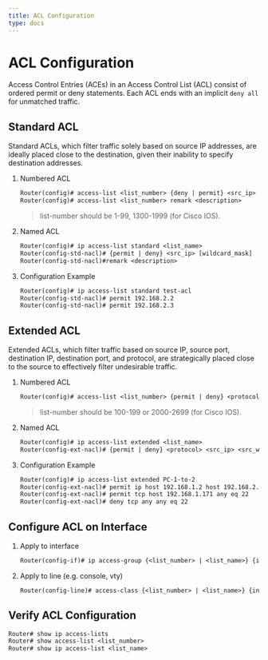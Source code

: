 ```yaml
---
title: ACL Configuration
type: docs
---
```


# ACL Configuration

Access Control Entries (ACEs) in an Access Control List (ACL) consist of ordered permit or deny statements. Each ACL ends with an implicit `deny all` for unmatched traffic.

## Standard ACL

Standard ACLs, which filter traffic solely based on source IP addresses, are ideally placed close to the destination, given their inability to specify destination addresses.

1. Numbered ACL

   ```txt
   Router(config)# access-list <list_number> {deny | permit} <src_ip> [wildcard_mask]
   Router(config)# access-list <list_number> remark <description>
   ```

   > list-number should be 1-99, 1300-1999 (for Cisco IOS).

2. Named ACL

   ```txt
   Router(config)# ip access-list standard <list_name>
   Router(config-std-nacl)# {permit | deny} <src_ip> [wildcard_mask]
   Router(config-std-nacl)#remark <description>
   ```

3. Configuration Example
   ```txt
   Router(config)# ip access-list standard test-acl
   Router(config-std-nacl)# permit 192.168.2.2
   Router(config-std-nacl)# permit 192.168.2.3
   ```

## Extended ACL

Extended ACLs, which filter traffic based on source IP, source port, destination IP, destination port, and protocol, are strategically placed close to the source to effectively filter undesirable traffic.

1. Numbered ACL

   ```txt
   Router(config)# access-list <list_number> {permit | deny} <protocol> <src_ip> <src_wildcard> <dst_ip> <dst_wildcard>
   ```

   > list-number should be 100-199 or 2000-2699 (for Cisco IOS).

2. Named ACL

   ```txt
   Router(config)# ip access-list extended <list_name>
   Router(config-ext-nacl)# {permit | deny} <protocol> <src_ip> <src_wildcard> <dst_ip> <dst_wildcard>
   ```

3. Configuration Example
   ```txt
   Router(config)# ip access-list extended PC-1-to-2
   Router(config-ext-nacl)# permit ip host 192.168.1.2 host 192.168.2.2
   Router(config-ext-nacl)# permit tcp host 192.168.1.171 any eq 22
   Router(config-ext-nacl)# deny tcp any any eq 22
   ```

## Configure ACL on Interface

1. Apply to interface

   ```txt
   Router(config-if)# ip access-group {<list_number> | <list_name>} {in | out}
   ```

2. Apply to line (e.g. console, vty)

   ```txt
   Router(config-line)# access-class {<list_number> | <list_name>} {in | out}
   ```

## Verify ACL Configuration

```txt
Router# show ip access-lists
Router# show access-list <list_number>
Router# show ip access-list <list_name>
```
